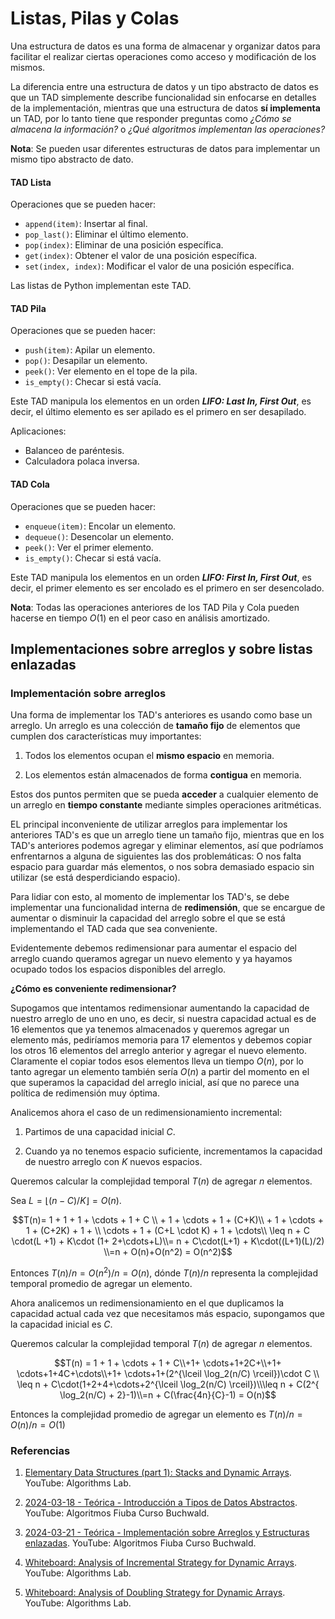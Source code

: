 # Listas, Pilas y Colas

Una estructura de datos es una forma de almacenar y organizar datos para facilitar el realizar ciertas operaciones como acceso y modificación de los mismos.

La diferencia entre una estructura de datos y un tipo abstracto de datos es que un TAD simplemente describe funcionalidad sin enfocarse en detalles de la implementación, mientras que una estructura de datos **sí implementa** un TAD, por lo tanto tiene que responder preguntas como *¿Cómo se almacena la información?* o *¿Qué algoritmos implementan las operaciones?*

**Nota**: Se pueden usar diferentes estructuras de datos para implementar un mismo tipo abstracto de dato.


#### TAD Lista

Operaciones que se pueden hacer:

- `append(item)`: Insertar al final.
- `pop_last()`: Eliminar el último elemento.
- `pop(index)`: Eliminar de una posición específica.
- `get(index)`: Obtener el valor de una posición específica.
- `set(index, index)`: Modificar el valor de una posición específica.

Las listas de Python implementan este TAD.


#### TAD Pila

Operaciones que se pueden hacer:

- `push(item)`: Apilar un elemento.
- `pop()`: Desapilar un elemento.
- `peek()`: Ver elemento en el tope de la pila.
- `is_empty()`: Checar si está vacía.

Este TAD manipula los elementos en un orden ***LIFO: Last In, First Out***, es decir, el último elemento es ser apilado es el primero en ser desapilado.

Aplicaciones:

- Balanceo de paréntesis.
- Calculadora polaca inversa.

#### TAD Cola

Operaciones que se pueden hacer:

- `enqueue(item)`: Encolar un elemento.
- `dequeue()`: Desencolar un elemento.
- `peek()`: Ver el primer elemento.
- `is_empty()`: Checar si está vacía.

Este TAD manipula los elementos en un orden ***LIFO: First In, First Out***, es decir, el primer elemento es ser encolado es el primero en ser desencolado.

**Nota**: Todas las operaciones anteriores de los TAD Pila y Cola pueden hacerse en tiempo $O(1)$ en el peor caso en análisis amortizado.


## Implementaciones sobre arreglos y sobre listas enlazadas

### Implementación sobre arreglos

Una forma de implementar los TAD's anteriores es usando como base un arreglo. Un arreglo es una colección de **tamaño fijo** de elementos que cumplen dos características muy importantes: 

1. Todos los elementos ocupan el **mismo espacio** en memoria.

2. Los elementos están almacenados de forma **contigua** en memoria.

Estos dos puntos permiten que se pueda **acceder** a cualquier elemento de un arreglo en **tiempo constante** mediante simples operaciones aritméticas.

EL principal inconveniente de utilizar arreglos para implementar los anteriores TAD's es que un arreglo tiene un tamaño fijo, mientras que en los TAD's anteriores podemos agregar y eliminar elementos, así que podríamos enfrentarnos a alguna de siguientes las dos problemáticas: O nos falta espacio para guardar más elementos, o nos sobra demasiado espacio sin utilizar (se está desperdiciando espacio).

Para lidiar con esto, al momento de implementar los TAD's, se debe implementar una funcionalidad interna de **redimensión**, que se encargue de aumentar o disminuir la capacidad del arreglo sobre el que se está implementando el TAD cada que sea conveniente.

Evidentemente debemos redimensionar para aumentar el espacio del arreglo cuando queramos agregar un nuevo elemento y ya hayamos ocupado todos los espacios disponibles del arreglo.

**¿Cómo es conveniente redimensionar?**

Supogamos que intentamos redimensionar aumentando la capacidad de nuestro arreglo de uno en uno, es decir, si nuestra capacidad actual es de 16 elementos que ya tenemos almacenados y queremos agregar un elemento más, pediríamos memoria para 17 elementos y debemos copiar los otros 16 elementos del arreglo anterior y agregar el nuevo elemento. Claramente el copiar todos esos elementos lleva un tiempo $O(n)$, por lo tanto agregar un elemento también sería $O(n)$ a partir del momento en el que superamos la capacidad del arreglo inicial, así que no parece una política de redimensión muy óptima.

Analicemos ahora el caso de un redimensionamiento incremental:

1. Partimos de una capacidad inicial $C$.

2. Cuando ya no tenemos espacio suficiente, incrementamos la capacidad de nuestro arreglo con $K$ nuevos espacios.

Queremos calcular la complejidad temporal $T(n)$ de agregar $n$ elementos.

Sea $L = \lfloor(n-C)/K \rfloor = O(n)$.

$$T(n)= 1 + 1 + 1 + \cdots + 1 + C \\ + 1 + \cdots + 1 + (C+K)\\  + 1 + \cdots + 1 + (C+2K) + 1 + \\  \cdots + 1 +  (C+L  \cdot K) + 1 + \cdots\\ \leq n + C \cdot(L +1) + K\cdot (1+ 2+\cdots+L)\\= n + C\cdot(L+1) + K\cdot((L+1)(L)/2) \\=n + O(n)+O(n^2) = O(n^2)$$

Entonces $T(n)/n = O(n^2)/n = O(n)$, dónde $T(n)/n$ representa la complejidad temporal promedio de agregar un elemento.  


Ahora analicemos un redimensionamiento en el que duplicamos la capacidad actual cada vez que necesitamos más espacio, supongamos que la capacidad inicial es $C$.

Queremos calcular la complejidad temporal $T(n)$ de agregar $n$ elementos.

$$T(n) = 1 + 1 + \cdots + 1 + C\\+1+ \cdots+1+2C+\\+1+ \cdots+1+4C+\cdots\\+1+ \cdots+1+(2^{\lceil \log_2(n/C) \rceil})\cdot C \\ \leq n + C\cdot(1+2+4+\cdots+2^{\lceil \log_2(n/C) \rceil})\\\leq n + C(2^{ \log_2(n/C) + 2}-1)\\=n + C(\frac{4n}{C}-1) = O(n)$$

Entonces la complejidad promedio de agregar un elemento es $T(n)/n = O(n)/n = O(1)$


### Referencias

1. [Elementary Data Structures (part 1): Stacks and Dynamic Arrays](https://youtu.be/ZlZoe37yWEc?si=Pk-REU0ctg3bVXJ5). YouTube: Algorithms Lab.

2. [2024-03-18 - Teórica - Introducción a Tipos de Datos Abstractos](https://youtu.be/cdpj6h8pSQk?si=wsKKrh1MzvkOHluA). YouTube: Algoritmos Fiuba Curso Buchwald.

3. [2024-03-21 - Teórica - Implementación sobre Arreglos y Estructuras enlazadas](https://youtu.be/57hepjLPA30?si=8RiiN4wYslrU0iFp). YouTube: Algoritmos Fiuba Curso Buchwald.

4. [Whiteboard: Analysis of Incremental Strategy for Dynamic Arrays](https://youtu.be/1GpWHME0vKs?si=cBe0owCuPt5TGsWS). YouTube: Algorithms Lab.

5. [Whiteboard: Analysis of Doubling Strategy for Dynamic Arrays](https://youtu.be/kMo3d_tK2Lc?si=witMR0JhJU44kDj3). YouTube: Algorithms Lab.
